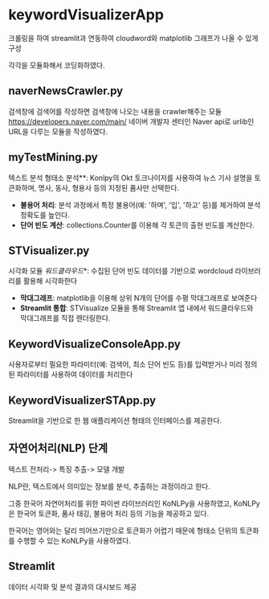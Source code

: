 # keywordVisualizerApp
크롤링을 하여 streamlit과 연동하여 cloudword와 matplotlib 그래프가 나올 수 있게 구성 

각각을 모듈화해서 코딩화하였다. 

## naverNewsCrawler.py
검색창에 검색어를 작성하면 검색창에 나오는 내용을 crawler해주는 모듈
https://developers.naver.com/main/ 네이버 개발자 센터인
Naver api로 urlib인 URL을 다루는 모듈을 작성하였다. 

## myTestMining.py
텍스트 분석
형태소 분석**: Konlpy의 Okt 토크나이저를 사용하여 뉴스 기사 설명을 토큰화하며, 명사, 동사, 형용사 등의 지정된 품사만 선택한다.
  - **불용어 처리**: 분석 과정에서 특정 불용어(예: '하며', '입', '하고' 등)를 제거하여 분석 정확도를 높인다.
  - **단어 빈도 계산**: collections.Counter를 이용해 각 토큰의 출현 빈도를 계산한다.

## STVisualizer.py
시각화 모듈
*워드클라우드**: 수집된 단어 빈도 데이터를 기반으로 wordcloud 라이브러리를 활용해 시각화한다
  - **막대그래프**: matplotlib을 이용해 상위 N개의 단어를 수평 막대그래프로 보여준다
  - **Streamlit 통합**: STVisualize 모듈을 통해 Streamlit 앱 내에서 워드클라우드와 막대그래프를 직접 렌더링한다.

## KeywordVisualizeConsoleApp.py

사용자로부터 필요한 파라미터(예: 검색어, 최소 단어 빈도 등)를 입력받거나 미리 정의된 파라미터를 사용하여 데이터를 처리한다

## KeywordVisualizerSTApp.py
Streamlit을 기반으로 한 웹 애플리케이션 형태의 인터페이스를 제공한다.



## 자연어처리(NLP) 단계
텍스트 전처리-> 특징 추출-> 모델 개발

NLP란, 텍스트에서 의미있는 정보를 분석, 추출하는 과정이라고 한다. 

그중 한국어 자연어처리를 위한 파이썬 라이브러리인 KoNLPy을 사용하였고, 
KoNLPy은 한국어 토큰화, 품사 태깅, 불용어 처리 등의 기능을 제공하고 있다. 

한국어는 영어와는 달리 띄어쓰기만으로 토큰화가 어렵기 때문에 
형태소 단위의 토큰화를 수행할 수 있는
KoNLPy을 사용하였다. 

## Streamlit
데이터 시각화 및 분석 결과의 대시보드 제공



